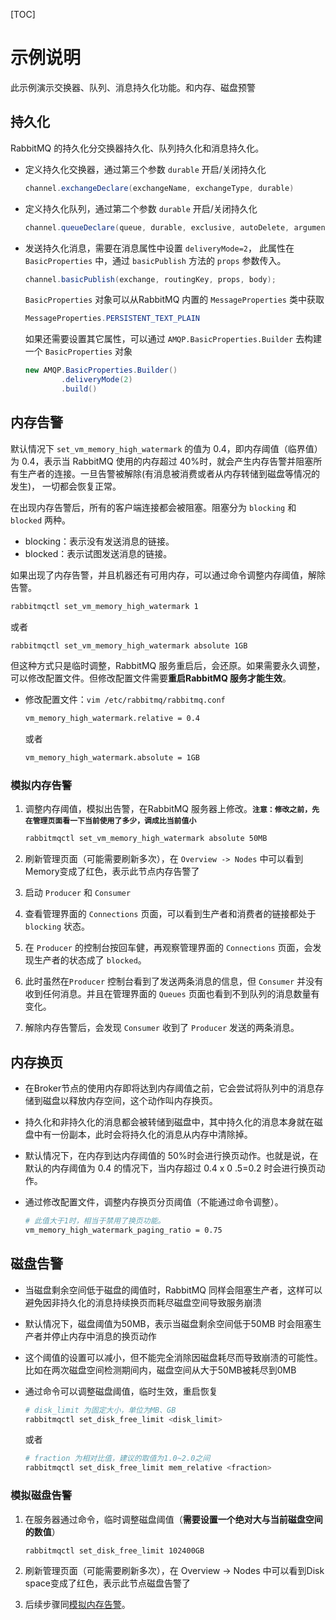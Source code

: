[TOC]
# 示例说明


此示例演示交换器、队列、消息持久化功能。和内存、磁盘预警


## 持久化

RabbitMQ 的持久化分交换器持久化、队列持久化和消息持久化。

- 定义持久化交换器，通过第三个参数 `durable` 开启/关闭持久化
  ```java
  channel.exchangeDeclare(exchangeName, exchangeType, durable)
  ```
  
- 定义持久化队列，通过第二个参数 `durable` 开启/关闭持久化
  ```java
  channel.queueDeclare(queue, durable, exclusive, autoDelete, arguments);
  ```

- 发送持久化消息，需要在消息属性中设置 `deliveryMode=2`， 此属性在 `BasicProperties` 中，通过 `basicPublish` 方法的 `props` 参数传入。
  ```java
  channel.basicPublish(exchange, routingKey, props, body);
  ```

    `BasicProperties` 对象可以从RabbitMQ 内置的 `MessageProperties` 类中获取
    ```java
    MessageProperties.PERSISTENT_TEXT_PLAIN
    ```

    如果还需要设置其它属性，可以通过 `AMQP.BasicProperties.Builder` 去构建一个 `BasicProperties` 对象
    ```java
    new AMQP.BasicProperties.Builder()
            .deliveryMode(2)
            .build()
    ```


## 内存告警

默认情况下 `set_vm_memory_high_watermark` 的值为 0.4，即内存阈值（临界值）为 0.4，表示当 RabbitMQ 使用的内存超过 40%时，就会产生内存告警并阻塞所有生产者的连接。一旦告警被解除(有消息被消费或者从内存转储到磁盘等情况的发生)， 一切都会恢复正常。

在出现内存告警后，所有的客户端连接都会被阻塞。阻塞分为 `blocking` 和 `blocked` 两种。
- blocking：表示没有发送消息的链接。
- blocked：表示试图发送消息的链接。

如果出现了内存告警，并且机器还有可用内存，可以通过命令调整内存阈值，解除告警。
```sh
rabbitmqctl set_vm_memory_high_watermark 1
```

或者
```sh
rabbitmqctl set_vm_memory_high_watermark absolute 1GB
```

但这种方式只是临时调整，RabbitMQ 服务重启后，会还原。如果需要永久调整，可以修改配置文件。但修改配置文件需要**重启RabbitMQ 服务才能生效**。
- 修改配置文件：`vim /etc/rabbitmq/rabbitmq.conf` 

    ```sh
    vm_memory_high_watermark.relative = 0.4
    ```

    或者
    ```sh
    vm_memory_high_watermark.absolute = 1GB
    ```

### **模拟内存告警**
  1. 调整内存阈值，模拟出告警，在RabbitMQ 服务器上修改。**`注意：修改之前，先在管理页面看一下当前使用了多少，调成比当前值小`**
      ```sh
      rabbitmqctl set_vm_memory_high_watermark absolute 50MB
      ```

  2. 刷新管理页面（可能需要刷新多次），在 `Overview -> Nodes` 中可以看到Memory变成了红色，表示此节点内存告警了
  3. 启动 `Producer` 和 `Consumer` 
  4. 查看管理界面的 `Connections` 页面，可以看到生产者和消费者的链接都处于 `blocking` 状态。
  5. 在 `Producer` 的控制台按回车健，再观察管理界面的 `Connections` 页面，会发现生产者的状态成了 `blocked`。
  6. 此时虽然在`Producer` 控制台看到了发送两条消息的信息，但 `Consumer` 并没有收到任何消息。并且在管理界面的 `Queues` 页面也看到不到队列的消息数量有变化。
  7. 解除内存告警后，会发现 `Consumer` 收到了 `Producer` 发送的两条消息。


## 内存换页

- 在Broker节点的使用内存即将达到内存阈值之前，它会尝试将队列中的消息存储到磁盘以释放内存空间，这个动作叫内存换页。
- 持久化和非持久化的消息都会被转储到磁盘中，其中持久化的消息本身就在磁盘中有一份副本，此时会将持久化的消息从内存中清除掉。
- 默认情况下，在内存到达内存阈值的 50%时会进行换页动作。也就是说，在默认的内存阈值为 0.4 的情况下，当内存超过 0.4 x 0 .5=0.2 时会进行换页动作。
- 通过修改配置文件，调整内存换页分页阈值（不能通过命令调整）。

    ```sh
    # 此值大于1时，相当于禁用了换页功能。
    vm_memory_high_watermark_paging_ratio = 0.75
    ```

## 磁盘告警

- 当磁盘剩余空间低于磁盘的阈值时，RabbitMQ 同样会阻塞生产者，这样可以避免因非持久化的消息持续换页而耗尽磁盘空间导致服务崩溃
- 默认情况下，磁盘阈值为50MB，表示当磁盘剩余空间低于50MB 时会阻塞生产者并停止内存中消息的换页动作
- 这个阈值的设置可以减小，但不能完全消除因磁盘耗尽而导致崩渍的可能性。比如在两次磁盘空间检测期间内，磁盘空间从大于50MB被耗尽到0MB
- 通过命令可以调整磁盘阈值，临时生效，重启恢复

    ```sh
    # disk_limit 为固定大小，单位为MB、GB
    rabbitmqctl set_disk_free_limit <disk_limit>
    ```

    或者
    ```sh
    # fraction 为相对比值，建议的取值为1.0~2.0之间
    rabbitmqctl set_disk_free_limit mem_relative <fraction>
    ```

### **模拟磁盘告警**
1. 在服务器通过命令，临时调整磁盘阈值（**需要设置一个绝对大与当前磁盘空间的数值**）

    ```sh
    rabbitmqctl set_disk_free_limit 102400GB
    ```

2. 刷新管理页面（可能需要刷新多次），在 Overview -> Nodes 中可以看到Disk space变成了红色，表示此节点磁盘告警了
3. 后续步骤同[模拟内存告警](#模拟内存告警)。